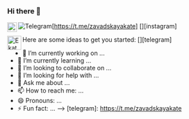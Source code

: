 ### Hi there 👋

![Telegram](https://img.shields.io/badge/Telegram-2CA5E0?style=for-the-badge&logo=telegram&logoColor=white)[https://t.me/zavadskayakate]
[<img align="left" alt="Ekaterina-Zavadskaya | Telegram" width="22px" src="https://cdn.jsdelivr.net/npm/simple-icons@v3/icons/instagram.svg" />][instagram]

Here are some ideas to get you started:
[<img align="left" height="32" alt="Ekaterina-Zavadskaya | Telegram" width="32" src="https://cdn.jsdelivr.net/npm/simple-icons@v9/icons/telegram.svg" />][telegram]
<br />

- 🔭 I’m currently working on ...
- 🌱 I’m currently learning ...
- 👯 I’m looking to collaborate on ...
- 🤔 I’m looking for help with ...
- 💬 Ask me about ...
- 📫 How to reach me: ...
- 😄 Pronouns: ...
- ⚡ Fun fact: ...
-->
[telegram]: https://t.me/zavadskayakate
